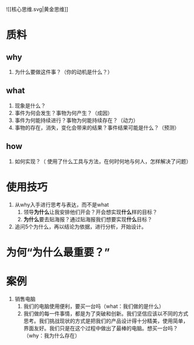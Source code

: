 ![[核心思维.svg|黄金思维]]
# 质料
## why
1. 为什么要做这件事？（你的动机是什么？）
## what
1. 现象是什么？
2. 事件为何会发生？事物为何产生？（成因）
3. 事件为何能持续进行？事物为何能持续存在？（动力）
4. 事物的存在，消失，变化会带来的结果？事件结果可能是什么？（预测）
## how
1. 如何实现？（ 使用了什么工具与方法，在何时何地与何人，怎样解决了问题）
# 使用技巧
1. 从why入手进行思考与表达，而不是what
	1. 领导**为什么**让我安排他们开会？开会想实现**什么**样的目标？
	2. **为什么**要去贴海报？通过贴海报我们想要实现**什么**目标？
2. 追问5个为什么，再以结论为依据，进行分析，开始设计。
# 为何“为什么最重要？”

# 案例
1. 销售电脑
	1. 我们的电脑使用便利，要买一台吗（what：我们做的是什么）
	2. 我们做的每一件事情，都是为了突破和创新。我们坚信应该以不同的方式思考。我们挑战现状的方式是把我们的产品设计得十分精美，使用简单，界面友好。我们只是在这个过程中做出了最棒的电脑。想买一台吗？（why：我为什么存在）